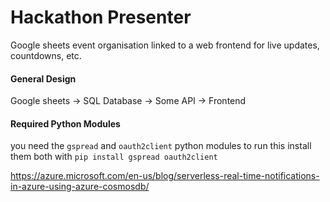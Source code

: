 # Hackathon Presenter
Google sheets event organisation linked to a web frontend for live updates, countdowns, etc.

#### General Design
Google sheets -> SQL Database -> Some API -> Frontend

#### Required Python Modules
you need the `gspread` and `oauth2client` python modules to run this
install them both with
`pip install gspread oauth2client`

https://azure.microsoft.com/en-us/blog/serverless-real-time-notifications-in-azure-using-azure-cosmosdb/
